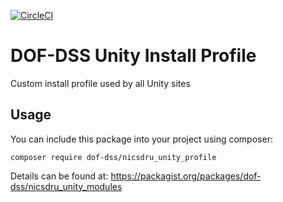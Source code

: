 [![CircleCI](https://circleci.com/gh/dof-dss/nicsdru_origins_modules.svg?style=svg)](https://circleci.com/gh/dof-dss/nicsdru_origins_modules)

# DOF-DSS Unity Install Profile

Custom install profile used by all Unity sites

## Usage

You can include this package into your project using composer:
```
composer require dof-dss/nicsdru_unity_profile
```
Details can be found at: https://packagist.org/packages/dof-dss/nicsdru_unity_modules
